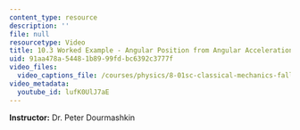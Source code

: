 ```yaml
---
content_type: resource
description: ''
file: null
resourcetype: Video
title: 10.3 Worked Example - Angular Position from Angular Acceleration
uid: 91aa478a-5448-1b89-99fd-bc6392c3777f
video_files:
  video_captions_file: /courses/physics/8-01sc-classical-mechanics-fall-2016/week-3-circular-motion/10.3-worked-example-angular-position-from-angular-acceleration/10.3-worked-example-angular-position-from-angular-acceleration/lufK0UlJ7aE.vtt
video_metadata:
  youtube_id: lufK0UlJ7aE
---
```


**Instructor:** Dr. Peter Dourmashkin